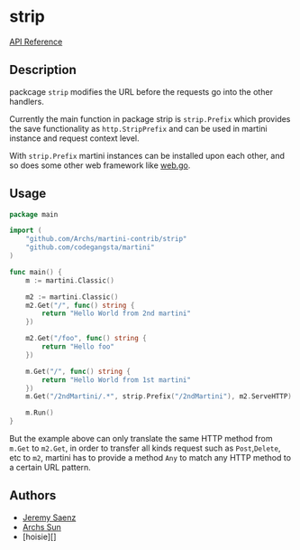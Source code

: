 # strip

[API Reference](http://godoc.org/github.com/Archs/martini-contrib/strip)

## Description
packcage `strip` modifies the URL before the requests go into the other 
handlers.

Currently the main function in package strip is `strip.Prefix` which provides
the save functionality as `http.StripPrefix` and can be used in martini instance 
and request context level.

With `strip.Prefix` martini instances can be installed upon each other, and so
does some other web framework like [web.go][].

[web.go]:https://github.com/hoisie/web

## Usage

~~~ go
package main

import (
	"github.com/Archs/martini-contrib/strip"
	"github.com/codegangsta/martini"
)

func main() {
	m := martini.Classic()

	m2 := martini.Classic()
	m2.Get("/", func() string {
		return "Hello World from 2nd martini"
	})

	m2.Get("/foo", func() string {
		return "Hello foo"
	})

	m.Get("/", func() string {
		return "Hello World from 1st martini"
	})
	m.Get("/2ndMartini/.*", strip.Prefix("/2ndMartini"), m2.ServeHTTP)

	m.Run()
}
~~~

But the example above can only translate the same HTTP method from `m.Get`
to `m2.Get`, in order to transfer all kinds request such as `Post`,`Delete`,
etc to `m2`, martini has to provide a method `Any` to match any HTTP method
to a certain URL pattern.

## Authors
* [Jeremy Saenz](http://github.com/codegangsta)
* [Archs Sun](http://github.com/Archs)
* [hoisie][]
